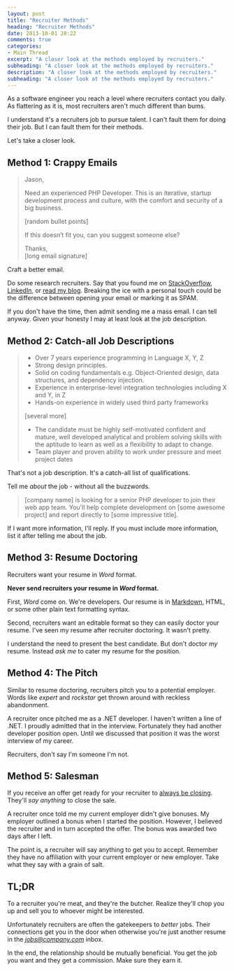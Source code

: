 ```yaml
---
layout: post
title: "Recruiter Methods"
heading: "Recruiter Methods"
date: 2013-10-01 20:22
comments: true
categories: 
- Main Thread
excerpt: "A closer look at the methods employed by recruiters."
subheading: "A closer look at the methods employed by recruiters."
description: "A closer look at the methods employed by recruiters."
subheading: "A closer look at the methods employed by recruiters."
---
```

As a software engineer you reach a level where recruiters contact you daily. As flattering as it is, most recruiters aren't much different than bums.

I understand it's a recruiters job to pursue talent. I can't fault them for doing their job. But I can fault them for their methods.

Let's take a closer look.

## Method 1: Crappy Emails

> Jason,
> 
> Need an experienced PHP Developer. This is an iterative, startup development process and culture, with the comfort and security of a big business.
> 
> [random bullet points]
>
> If this doesn’t fit you, can you suggest someone else?
>
> Thanks,  
> [long email signature]


Craft a better email.

Do some research recruiters. Say that you found me on [StackOverflow](http://stackoverflow.com/users/164998/jason-mccreary "Jason McCreary on StackOverflow"), [LinkedIn](http://www.linkedin.com/in/jasonmccreary "Jason McCreary on LinkedIn"), or [read my blog](http://jason.pureconcepts.net "Jason McCreary's Blog"). Breaking the ice with a personal touch could be the difference between opening your email or marking it as SPAM.

If you don't have the time, then admit sending me a mass email. I can tell anyway. Given your honesty I may at least look at the job description.

## Method 2: Catch-all Job Descriptions

> - Over 7 years experience programming in Language X, Y, Z
> - Strong design principles. 
> - Solid on coding fundamentals e.g. Object-Oriented design, data structures, and dependency injection. 
> - Experience in enterprise-level integration technologies including X and Y, in Z 
> -  Hands-on experience in widely used third party frameworks
>
> [several more]
>
> -  The candidate must be highly self-motivated confident and mature, well developed analytical and problem solving skills with the aptitude to learn as well as a flexibility to adapt to change. 
> -  Team player and proven ability to work under pressure and meet project dates

That's not a job description. It's a catch-all list of qualifications.

Tell me *about* the job - without all the buzzwords.

> [company name] is looking for a senior PHP developer to join their web app team. You'll help complete development on [some awesome project] and report directly to [some impressive title].

If I want more information, I'll reply. If you must include more information, list it after telling me about the job.

## Method 3: Resume Doctoring
Recruiters want your resume in *Word* format.

**Never send recruiters your resume in *Word* format.**

First, *Word* come on. We're developers. Our resume is in [Markdown](http://daringfireball.net/projects/markdown/), HTML, or some other plain text formatting syntax.

Second, recruiters want an editable format so they can easily doctor your resume. I've seen my resume after recruiter doctoring. It wasn't pretty.

I understand the need to present the best candidate. But don't doctor *my* resume. Instead *ask me* to cater my resume for the position.

## Method 4: The Pitch
Similar to resume doctoring, recruiters pitch you to a potential employer. Words like *expert* and *rockstar* get thrown around with reckless abandonment.

A recruiter once pitched me as a .NET developer. I haven't written a line of .NET. I proudly admitted that in the interview. Fortunately they had another developer position open. Until we discussed that position it was the worst interview of my career.

Recruiters, don't say I'm someone I'm not.

## Method 5: Salesman
If you receive an offer get ready for your recruiter to [always be closing](https://www.youtube.com/watch?v=8kZg_ALxEz0). They'll *say anything* to close the sale.

A recruiter once told me my current employer didn't give bonuses. My employer outlined a bonus when I started the position. However, I believed the recruiter and in turn accepted the offer. The bonus was awarded two days after I left.

The point is, a recruiter will say anything to get you to accept. Remember they have no affiliation with your current employer or new employer. Take what they say with a grain of salt.


## TL;DR
To a recruiter you're meat, and they're the butcher. Realize they'll chop you up and sell you to whoever might be interested.

Unfortunately recruiters are often the gatekeepers to *better* jobs. Their connections get you in the door when otherwise you're just another resume in the *jobs@company.com* inbox.

In the end, the relationship should be mutually beneficial. You get the job you want and they get a commission. Make sure they earn it.
